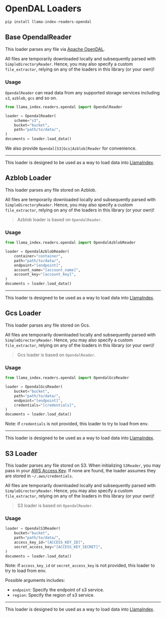 # OpenDAL Loaders

```bash
pip install llama-index-readers-opendal
```

## Base OpendalReader

This loader parses any file via [Apache OpenDAL](https://github.com/apache/incubator-opendal).

All files are temporarily downloaded locally and subsequently parsed with `SimpleDirectoryReader`. Hence, you may also specify a custom `file_extractor`, relying on any of the loaders in this library (or your own)!

### Usage

`OpendalReader` can read data from any supported storage services including `s3`, `azblob`, `gcs` and so on.

```python
from llama_index.readers.opendal import OpendalReader

loader = OpendalReader(
    scheme="s3",
    bucket="bucket",
    path="path/to/data/",
)
documents = loader.load_data()
```

We also provide `Opendal[S3|Gcs|Azblob]Reader` for convenience.

---

This loader is designed to be used as a way to load data into [LlamaIndex](https://github.com/run-llama/llama_index/).

## Azblob Loader

This loader parses any file stored on Azblob.

All files are temporarily downloaded locally and subsequently parsed with `SimpleDirectoryReader`. Hence, you may also specify a custom `file_extractor`, relying on any of the loaders in this library (or your own)!

> Azblob loader is based on `OpendalReader`.

### Usage

```python
from llama_index.readers.opendal import OpendalAzblobReader

loader = OpendalAzblobReader(
    container="container",
    path="path/to/data/",
    endpoint="[endpoint]",
    account_name="[account_name]",
    account_key="[account_key]",
)
documents = loader.load_data()
```

---

This loader is designed to be used as a way to load data into [LlamaIndex](https://github.com/run-llama/llama_index/).

## Gcs Loader

This loader parses any file stored on Gcs.

All files are temporarily downloaded locally and subsequently parsed with `SimpleDirectoryReader`. Hence, you may also specify a custom `file_extractor`, relying on any of the loaders in this library (or your own)!

> Gcs loader is based on `OpendalReader`.

### Usage

```python
from llama_index.readers.opendal import OpendalGcsReader

loader = OpendalGcsReader(
    bucket="bucket",
    path="path/to/data/",
    endpoint="[endpoint]",
    credentials="[credentials]",
)
documents = loader.load_data()
```

Note: if `credentials` is not provided, this loader to try to load from env.

---

This loader is designed to be used as a way to load data into [LlamaIndex](https://github.com/run-llama/llama_index/).

## S3 Loader

This loader parses any file stored on S3. When initializing `S3Reader`, you may pass in your [AWS Access Key](https://docs.aws.amazon.com/IAM/latest/UserGuide/id_credentials_access-keys.html). If none are found, the loader assumes they are stored in `~/.aws/credentials`.

All files are temporarily downloaded locally and subsequently parsed with `SimpleDirectoryReader`. Hence, you may also specify a custom `file_extractor`, relying on any of the loaders in this library (or your own)!

> S3 loader is based on `OpendalReader`.

### Usage

```python
loader = OpendalS3Reader(
    bucket="bucket",
    path="path/to/data/",
    access_key_id="[ACCESS_KEY_ID]",
    secret_access_key="[ACCESS_KEY_SECRET]",
)
documents = loader.load_data()
```

Note: if `access_key_id` or `secret_access_key` is not provided, this loader to try to load from env.

Possible arguments includes:

- `endpoint`: Specify the endpoint of s3 service.
- `region`: Specify the region of s3 service.

---

This loader is designed to be used as a way to load data into [LlamaIndex](https://github.com/run-llama/llama_index/).
